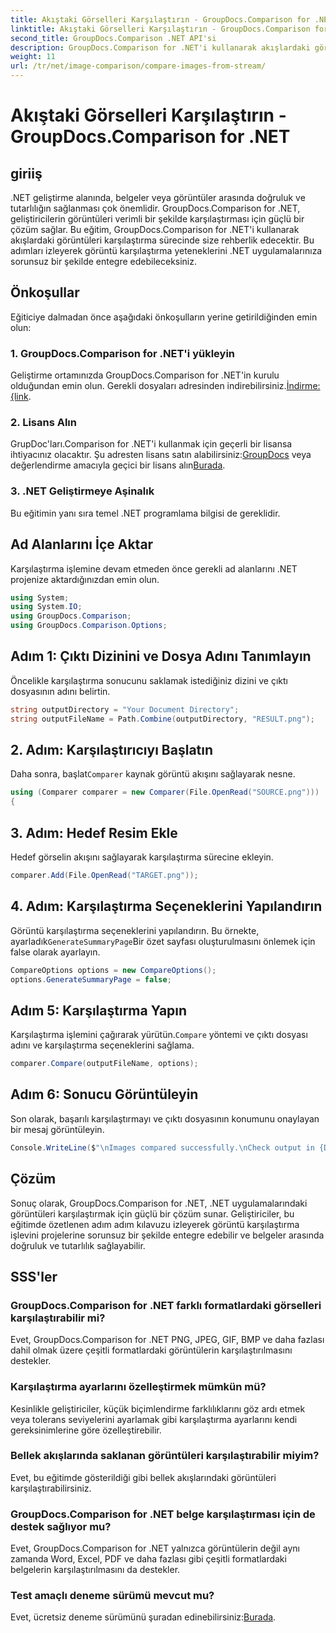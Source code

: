 ```yaml
---
title: Akıştaki Görselleri Karşılaştırın - GroupDocs.Comparison for .NET
linktitle: Akıştaki Görselleri Karşılaştırın - GroupDocs.Comparison for .NET
second_title: GroupDocs.Comparison .NET API'si
description: GroupDocs.Comparison for .NET'i kullanarak akışlardaki görüntüleri nasıl karşılaştıracağınızı öğrenin. .NET uygulamalarına kusursuz entegrasyon için adım adım kılavuz.
weight: 11
url: /tr/net/image-comparison/compare-images-from-stream/
---
```


# Akıştaki Görselleri Karşılaştırın - GroupDocs.Comparison for .NET

## giriiş
.NET geliştirme alanında, belgeler veya görüntüler arasında doğruluk ve tutarlılığın sağlanması çok önemlidir. GroupDocs.Comparison for .NET, geliştiricilerin görüntüleri verimli bir şekilde karşılaştırması için güçlü bir çözüm sağlar. Bu eğitim, GroupDocs.Comparison for .NET'i kullanarak akışlardaki görüntüleri karşılaştırma sürecinde size rehberlik edecektir. Bu adımları izleyerek görüntü karşılaştırma yeteneklerini .NET uygulamalarınıza sorunsuz bir şekilde entegre edebileceksiniz.
## Önkoşullar
Eğiticiye dalmadan önce aşağıdaki önkoşulların yerine getirildiğinden emin olun:
### 1. GroupDocs.Comparison for .NET'i yükleyin
Geliştirme ortamınızda GroupDocs.Comparison for .NET'in kurulu olduğundan emin olun. Gerekli dosyaları adresinden indirebilirsiniz.[İndirme: {link](https://releases.groupdocs.com/comparison/net/).
### 2. Lisans Alın
 GrupDoc'ları.Comparison for .NET'i kullanmak için geçerli bir lisansa ihtiyacınız olacaktır. Şu adresten lisans satın alabilirsiniz:[GroupDocs](https://purchase.groupdocs.com/buy) veya değerlendirme amacıyla geçici bir lisans alın[Burada](https://purchase.groupdocs.com/temporary-license/).
### 3. .NET Geliştirmeye Aşinalık
Bu eğitimin yanı sıra temel .NET programlama bilgisi de gereklidir.

## Ad Alanlarını İçe Aktar
Karşılaştırma işlemine devam etmeden önce gerekli ad alanlarını .NET projenize aktardığınızdan emin olun. 
```csharp
using System;
using System.IO;
using GroupDocs.Comparison;
using GroupDocs.Comparison.Options;
```
## Adım 1: Çıktı Dizinini ve Dosya Adını Tanımlayın
Öncelikle karşılaştırma sonucunu saklamak istediğiniz dizini ve çıktı dosyasının adını belirtin.
```csharp
string outputDirectory = "Your Document Directory";
string outputFileName = Path.Combine(outputDirectory, "RESULT.png");
```
## 2. Adım: Karşılaştırıcıyı Başlatın
 Daha sonra, başlat`Comparer` kaynak görüntü akışını sağlayarak nesne.
```csharp
using (Comparer comparer = new Comparer(File.OpenRead("SOURCE.png")))
{
```
## 3. Adım: Hedef Resim Ekle
Hedef görselin akışını sağlayarak karşılaştırma sürecine ekleyin.
```csharp
comparer.Add(File.OpenRead("TARGET.png"));
```
## 4. Adım: Karşılaştırma Seçeneklerini Yapılandırın
 Görüntü karşılaştırma seçeneklerini yapılandırın. Bu örnekte, ayarladık`GenerateSummaryPage`Bir özet sayfası oluşturulmasını önlemek için false olarak ayarlayın.
```csharp
CompareOptions options = new CompareOptions();
options.GenerateSummaryPage = false;
```
## Adım 5: Karşılaştırma Yapın
 Karşılaştırma işlemini çağırarak yürütün.`Compare` yöntemi ve çıktı dosyası adını ve karşılaştırma seçeneklerini sağlama.
```csharp
comparer.Compare(outputFileName, options);
```
## Adım 6: Sonucu Görüntüleyin
Son olarak, başarılı karşılaştırmayı ve çıktı dosyasının konumunu onaylayan bir mesaj görüntüleyin.
```csharp
Console.WriteLine($"\nImages compared successfully.\nCheck output in {Directory.GetCurrentDirectory()}.");
```

## Çözüm
Sonuç olarak, GroupDocs.Comparison for .NET, .NET uygulamalarındaki görüntüleri karşılaştırmak için güçlü bir çözüm sunar. Geliştiriciler, bu eğitimde özetlenen adım adım kılavuzu izleyerek görüntü karşılaştırma işlevini projelerine sorunsuz bir şekilde entegre edebilir ve belgeler arasında doğruluk ve tutarlılık sağlayabilir.
## SSS'ler
### GroupDocs.Comparison for .NET farklı formatlardaki görselleri karşılaştırabilir mi?
Evet, GroupDocs.Comparison for .NET PNG, JPEG, GIF, BMP ve daha fazlası dahil olmak üzere çeşitli formatlardaki görüntülerin karşılaştırılmasını destekler.
### Karşılaştırma ayarlarını özelleştirmek mümkün mü?
Kesinlikle geliştiriciler, küçük biçimlendirme farklılıklarını göz ardı etmek veya tolerans seviyelerini ayarlamak gibi karşılaştırma ayarlarını kendi gereksinimlerine göre özelleştirebilir.
### Bellek akışlarında saklanan görüntüleri karşılaştırabilir miyim?
Evet, bu eğitimde gösterildiği gibi bellek akışlarındaki görüntüleri karşılaştırabilirsiniz.
### GroupDocs.Comparison for .NET belge karşılaştırması için de destek sağlıyor mu?
Evet, GroupDocs.Comparison for .NET yalnızca görüntülerin değil aynı zamanda Word, Excel, PDF ve daha fazlası gibi çeşitli formatlardaki belgelerin karşılaştırılmasını da destekler.
### Test amaçlı deneme sürümü mevcut mu?
 Evet, ücretsiz deneme sürümünü şuradan edinebilirsiniz:[Burada](https://releases.groupdocs.com/).